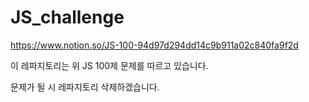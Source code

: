 # JS_challenge

https://www.notion.so/JS-100-94d97d294dd14c9b911a02c840fa9f2d
<p>
이 레파지토리는 위 JS 100제 문제를 따르고 있습니다.</p>
문제가 될 시 레파지토리 삭제하겠습니다.
